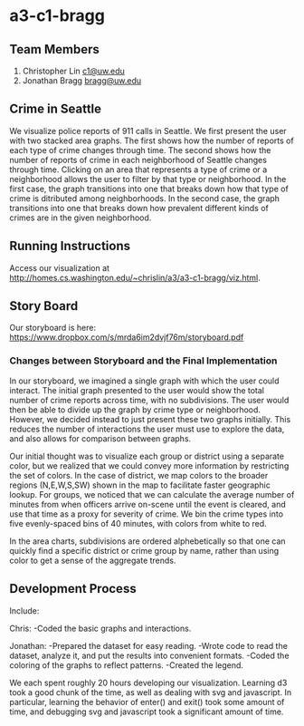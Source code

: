 a3-c1-bragg
===============

## Team Members

1. Christopher Lin c1@uw.edu
2. Jonathan Bragg bragg@uw.edu

## Crime in Seattle

We visualize police reports of 911 calls in Seattle. We first present the user with two stacked area graphs. The first shows how the number of reports of each type of crime changes through time. The second shows how the number of reports of crime in each neighborhood of Seattle changes through time. Clicking on an area that represents a type of crime or a neighborhood allows the user to filter by that type or neighborhood. In the first case, the graph transitions into one that breaks down how that type of crime is ditributed among neighborhoods. In the second case, the graph transitions into one that breaks down how prevalent different kinds of crimes are in the given neighborhood.


## Running Instructions


Access our visualization at http://homes.cs.washington.edu/~chrislin/a3/a3-c1-bragg/viz.html.


## Story Board

Our storyboard is here: https://www.dropbox.com/s/mrda6im2dvjf76m/storyboard.pdf

### Changes between Storyboard and the Final Implementation

In our storyboard, we imagined a single graph with which the user could interact. The initial graph presented to the user would show the total number of crime reports across time, with no subdivisions. The user would then be able to divide up the graph by crime type or neighborhood. However, we decided instead to just present these two graphs initially. This reduces the number of interactions the user must use to explore the data, and also allows for comparison between graphs. 

Our initial thought was to visualize each group or district using a separate color, but we realized that we could convey more information by restricting the set of colors. In the case of district, we map colors to the broader regions (N,E,W,S,SW) shown in the map to facilitate faster geographic lookup. For groups, we noticed that we can calculate the average number of minutes from when officers arrive on-scene until the event is cleared, and use that time as a proxy for severity of crime. We bin the crime types into five evenly-spaced bins of 40 minutes, with colors from white to red.

In the area charts, subdivisions are ordered alphebetically so that one can quickly find a specific district or crime group by name, rather than using color to get a sense of the aggregate trends.

## Development Process

Include:

Chris:
  -Coded the basic graphs and interactions.
  
Jonathan:
  -Prepared the dataset for easy reading.
  -Wrote code to read the dataset, analyze it, and put the results into convenient formats. 
  -Coded the coloring of the graphs to reflect patterns.
  -Created the legend.

 
We each spent roughly 20 hours developing our visualization. Learning d3 took a good chunk of the time, as well as dealing with svg and javascript. In particular, learning the behavior of enter() and exit() took some amount of time, and debugging svg and javascript took a significant amount of time.
